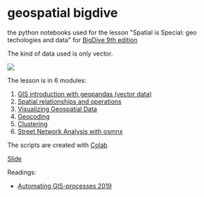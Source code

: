 # geospatial bigdive
the python notebooks used for the lesson "Spatial is Special: geo techologies and data" for [BigDive 9th edition](https://www.bigdive.eu/big-dive/)

The kind of data used is only vector.


![](https://www.bigdive.eu/wp-content/uploads/2018/03/map-768x513.png)

The lesson is in 6 modules:
1. [GIS introduction with geopandas (vector data)](https://raw.githubusercontent.com/napo/geospatial_bigdive/master/01_GIS_introduction_with_geopandas_(vector_data)_bigdive9.ipynb)
2. [Spatial relationships and operations](https://raw.githubusercontent.com/napo/geospatial_bigdive/master/02_Spatial_relationships_and_operations_bigdive9.ipynb)
3. [Visualizing Geospatial Data](https://raw.githubusercontent.com/napo/geospatial_bigdive/master/03_Visualizing_Geospatial_Data_bigdive9.ipynb)
4. [Geocoding](https://raw.githubusercontent.com/napo/geospatial_bigdive/master/04_Geocoding_bigdive9.ipynb) 
5. [Clustering](https://raw.githubusercontent.com/napo/geospatial_bigdive/master/05_Clustering_bigdive9.ipynb)
6. [Street Network Analysis with osmnx](https://github.com/gboeing/osmnx-examples/blob/master/notebooks/00-osmnx-features-demo.ipynb)

The scripts are created with [Colab](https://colab.research.google.com) 

[Slide](https://docs.google.com/presentation/d/e/2PACX-1vQb_vF3HJvK5HvcS1Dr2Ckc4V5AKSWV_zgOomppSPMphbOzc4SceB30HndDKA2qQRZAwFqcZMaCoxoC/pub?start=false&loop=false&delayms=3000#slide=id.g3d5818f29f_0_124)


Readings:
* [Automating GIS-processes 2019](https://automating-gis-processes.github.io/site/)




